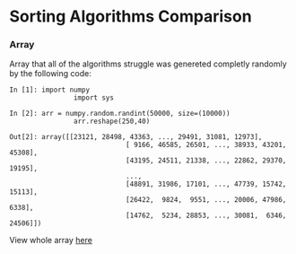 # Sorting Algorithms Comparison

### Array

Array that all of the algorithms struggle was genereted completly randomly by the following code:

```python3
In [1]: import numpy
				import sys

In [2]: arr = numpy.random.randint(50000, size=(10000))
				arr.reshape(250,40) 

Out[2]: array([[23121, 28498, 43363, ..., 29491, 31081, 12973],
							 [ 9166, 46585, 26501, ..., 38933, 43201, 45308],
							 [43195, 24511, 21338, ..., 22862, 29370, 19195],
							 ...,
							 [48891, 31986, 17101, ..., 47739, 15742, 15113],
							 [26422,  9824,  9551, ..., 20006, 47986,  6338],
							 [14762,  5234, 28853, ..., 30081,  6346, 24506]])
```

View whole array [here](src/input.txt)

